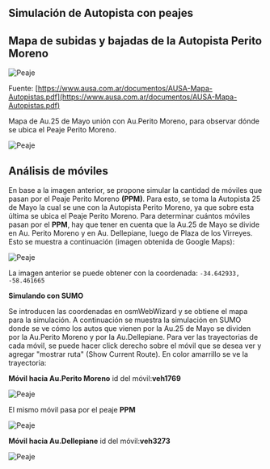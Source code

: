 ## Simulación de Autopista con peajes

## Mapa de subidas y bajadas de la Autopista Perito Moreno

![Peaje](Imgs/Subidas_Bajadas_Perito_Moreno.png)

Fuente: [https://www.ausa.com.ar/documentos/AUSA-Mapa-Autopistas.pdf](https://www.ausa.com.ar/documentos/AUSA-Mapa-Autopistas.pdf)

Mapa de Au.25 de Mayo unión con Au.Perito Moreno, para observar dónde se ubica el Peaje Perito Moreno.

![Peaje](Imgs/Mapa_25_5_PPM.png)

## Análisis de móviles

En base a la imagen anterior, se propone simular la cantidad de móviles que pasan por el Peaje Perito Moreno  __(PPM)__. Para esto, se toma la Autopista 25 de Mayo la cual se une con la Autopista Perito Moreno, ya que sobre esta última se ubica el Peaje Perito Moreno. Para determinar cuántos móviles pasan por el __PPM__, hay que tener en cuenta que la Au.25 de Mayo se divide en Au. Perito Moreno y en Au. Dellepiane, luego de Plaza de los Virreyes. Esto se muestra a continuación (imagen obtenida de Google Maps):

![Peaje](Imgs/Mapa_25_5_Delle_PM.png)


La imagen anterior se puede obtener con la coordenada: `-34.642933, -58.461665` 

__Simulando con SUMO__

Se introducen las coordenadas en osmWebWizard y se obtiene el mapa para la simulación. A continuación se muestra la simulación en SUMO donde se ve cómo los autos que vienen por la Au.25 de Mayo se dividen por la Au.Perito Moreno y por la Au.Dellepiane. Para ver las trayectorias de cada móvil, se puede hacer click derecho sobre el móvil que se desea ver y agregar "mostrar ruta" (Show Current Route). En color amarrillo se ve la trayectoria:

__Móvil hacia Au.Perito Moreno__  id del móvil:__veh1769__

![Peaje](Imgs/Movil_hacia_PM.png)

El mismo móvil pasa por el peaje __PPM__

![Peaje](Imgs/Movil_hacia_PPM.png)



__Móvil hacia Au.Dellepiane__  id del móvil:__veh3273__

![Peaje](Imgs/Movil_hacia_Dell.png)




